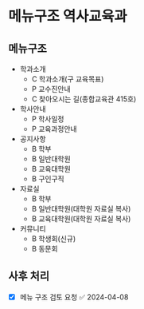 # 메뉴구조 역사교육과

## 메뉴구조

- 학과소개
  - C 학과소개(구 교육목표)
  - P 교수진안내
  - C 찾아오시는 길(종합교육관 415호)
- 학사안내
  - P 학사일정
  - P 교육과정안내
- 공지사항
  - B 학부
  - B 일반대학원
  - B 교육대학원
  - B 구인구직
- 자료실
  - B 학부
  - B 일반대학원(대학원 자료실 복사)
  - B 교육대학원(대학원 자료실 복사)
- 커뮤니티
  - B 학생회(신규)
  - B 동문회

## 사후 처리

- [x] 메뉴 구조 검토 요청 ✅ 2024-04-08
